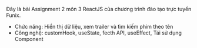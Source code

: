Đây là bài Assignment 2 môn 3 ReactJS của chương trình đào tạo trực tuyến Funix.
- Chức năng: Hiển thị dữ liệu, xem trailer và tìm kiếm phim theo tên
- Công nghệ: customHook, useState, fecth API, useEffect, Tái sử dụng Component
